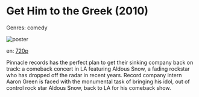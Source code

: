 # Get Him to the Greek (2010)

Genres: comedy

![poster](http://image.tmdb.org/t/p/w500/gT84OWu3ze3eMapps9s8GxZNFct.jpg)

en:
  [720p](magnet:?xt=urn:btih:41C5C8A99E1484F441BC64047056B6AC3EDF07E5&tr=udp://glotorrents.pw:6969/announce&tr=udp://tracker.opentrackr.org:1337/announce&tr=udp://torrent.gresille.org:80/announce&tr=udp://tracker.openbittorrent.com:80&tr=udp://tracker.coppersurfer.tk:6969&tr=udp://tracker.leechers-paradise.org:6969&tr=udp://p4p.arenabg.ch:1337&tr=udp://tracker.internetwarriors.net:1337)
  


Pinnacle records has the perfect plan to get their sinking company back on track: a comeback concert in LA featuring Aldous Snow, a fading rockstar who has dropped off the radar in recent years. Record company intern Aaron Green is faced with the monumental task of bringing his idol, out of control rock star Aldous Snow, back to LA for his comeback show.